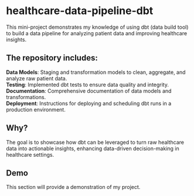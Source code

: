 # healthcare-data-pipeline-dbt
This mini-project demonstrates my knowledge of using dbt (data build tool) to build a data pipeline for analyzing patient data and improving healthcare insights.  

## The repository includes:

**Data Models**: Staging and transformation models to clean, aggregate, and analyze raw patient data. <br>
**Testing**: Implemented dbt tests to ensure data quality and integrity. <br>
**Documentation**: Comprehensive documentation of data models and transformations. <br>
**Deployment**: Instructions for deploying and scheduling dbt runs in a production environment. <br>

## Why?
The goal is to showcase how dbt can be leveraged to turn raw healthcare data into actionable insights, enhancing data-driven decision-making in healthcare settings.

## Demo
This section will provide a demonstration of my project.

